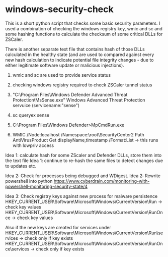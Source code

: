 # windows-security-check
This is a short python script that checks some basic security parameters.
I used a combination of checking the windows registry key, wmic and sc and some hashing functions to calculate the checksum of some critical DLLs for ZSCaler. 

There is another separate text file that contains hash of those DLLs calculated in the healthy state (and are used to compared against every new hash calculation to indicate potential file integrity changes - due to either legitimate software update or malicious injections).

1. wmic and sc are used to provide service status
2. checking windows registry required to check ZSCaler tunnel status

3. "C:\Program Files\Windows Defender Advanced Threat Protection\MsSense.exe" Windows Advanced Threat Protection servuice (servicename:"sense")
4. sc queryex sense
5. C:\Program Files\Windows Defender>MpCmdRun.exe 
6. WMIC /Node:localhost /Namespace:\\root\SecurityCenter2 Path AntiVirusProduct  Get displayName,timestamp /Format:List -> this runs with lowpriv access

Idea 1: calculate hash for some ZScaler and Defender DLLs, store them into the text file
Idea 1: continue to re-hash the same files to detect changes due to updates etc.

Idea 2: Check for processes being debugged and WDigest. 
Idea 2: Rewrite powershell into python https://www.cyberdrain.com/monitoring-with-powershell-monitoring-security-state/4

Idea 3: Check registry keys against new process for malware persistence
HKEY_CURRENT_USER\Software\Microsoft\Windows\CurrentVersion\Run -> check key values
HKEY_CURRENT_USER\Software\Microsoft\Windows\CurrentVersion\RunOnce -> check key values

Also if the new keys are created for services under
HKEY_CURRENT_USER\Software\Microsoft\Windows\CurrentVersion\Run\services -> check only if key exists
HKEY_CURRENT_USER\Software\Microsoft\Windows\CurrentVersion\RunOnce\services -> check only if key exists
